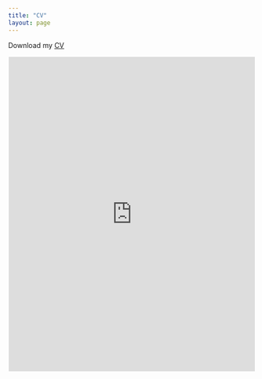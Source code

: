 ```yaml
---
title: "CV"
layout: page
---
```


Download my [CV](https://lizhangecon.github.io/Li%20ZHANG_Curriculum%20Vitae.pdf)

<div style="border: 1px solid; border-color: transparent;">
<iframe src="https://lizhangecon.github.io/Li%20ZHANG_Curriculum%20Vitae.pdf" width="100%" height="640" frameborder="0"></iframe>
</div>
